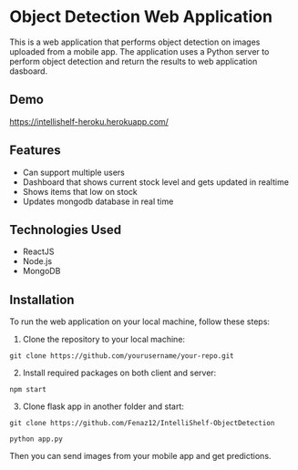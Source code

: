 # Object Detection Web Application

This is a web application that performs object detection on images uploaded from a mobile app. The application uses a Python server to perform object detection and return the results to web application dasboard.

## Demo

https://intellishelf-heroku.herokuapp.com/

## Features

- Can support multiple users
- Dashboard that shows current stock level and gets updated in realtime
- Shows items that low on stock
- Updates mongodb database in real time

## Technologies Used

- ReactJS
- Node.js
- MongoDB


## Installation

To run the web application on your local machine, follow these steps:

1. Clone the repository to your local machine:

```git clone https://github.com/yourusername/your-repo.git ```

2. Install required packages on both client and server:

```npm start```

3. Clone flask app in another folder and start:

```git clone https://github.com/Fenaz12/IntelliShelf-ObjectDetection```

```python app.py```

Then you can send images from your mobile app and get predictions.
